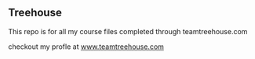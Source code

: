 ## Treehouse
This repo is for all my course files completed through teamtreehouse.com

checkout my profle at www.teamtreehouse.com